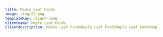 ```yaml
---
title: Maple Leaf Foods
image: /img/22.png
templateKey: client-name
clientname: Maple Leaf Foods
clientdescription: Maple Leaf FoodsMaple Leaf FoodsMaple Leaf FoodsMaple Leaf Foods
---
```


